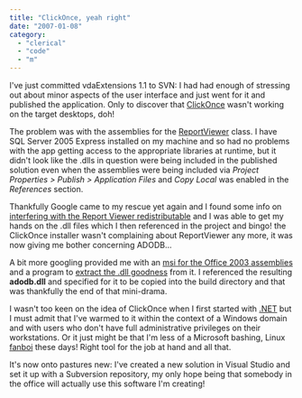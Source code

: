 ```yaml
---
title: "ClickOnce, yeah right"
date: "2007-01-08"
category:
  - "clerical"
  - "code"
  - "m"
---
```


I've just committed vdaExtensions 1.1 to SVN: I had had enough of stressing out about minor aspects of the user interface and just went for it and published the application. Only to discover that [ClickOnce](http://en.wikipedia.org/wiki/ClickOnce) wasn't working on the target desktops, doh!

The problem was with the assemblies for the [ReportViewer](http://msdn2.microsoft.com/en-us/library/microsoft.reporting.winforms.reportviewer(VS.80).aspx) class. I have SQL Server 2005 Express installed on my machine and so had no problems with the app getting access to the appropriate libraries at runtime, but it didn't look like the .dlls in question were being included in the published solution even when the assemblies were being included via _Project Properties > Publish > Application Files_ and _Copy Local_ was enabled in the _References_ section.

Thankfully Google came to my rescue yet again and I found some info on [interfering with the Report Viewer redistributable](http://drowningintechnicaldebt.com/blogs/dennisbottjer/archive/2006/10/16/Hacking-Report-Viewer-Redistributable.aspx) and I was able to get my hands on the .dll files which I then referenced in the project and bingo! the ClickOnce installer wasn't complaining about ReportViewer any more, it was now giving me bother concerning ADODB...

A bit more googling provided me with an [msi for the Office 2003 assemblies](http://support.microsoft.com/?scid=kb;en-us;897646&spid=2514&sid=global) and a program to [extract the .dll goodness](http://blogs.pingpoet.com/overflow/archive/2005/06/02/2449.aspx) from it. I referenced the resulting **adodb.dll** and specified for it to be copied into the build directory and that was thankfully the end of that mini-drama.

I wasn't too keen on the idea of ClickOnce when I first started with [.NET](http://en.wikipedia.org/wiki/Microsoft_.NET) but I must admit that I've warmed to it within the context of a Windows domain and with users who don't have full administrative privileges on their workstations. Or it just might be that I'm less of a Microsoft bashing, Linux [fanboi](http://www.urbandictionary.com/define.php?term=fanboi) these days! Right tool for the job at hand and all that.

It's now onto pastures new: I've created a new solution in Visual Studio and set it up with a Subversion repository, my only hope being that somebody in the office will actually use this software I'm creating!

